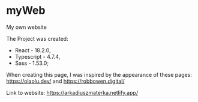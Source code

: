 # myWeb

My own website 

The Project was created: 
- React - 18.2.0,
- Typescript - 4.7.4,
- Sass - 1.53.0;

When creating this page, I was inspired by the appearance of these pages: https://olaolu.dev/ and https://robbowen.digital/

Link to website: https://arkadiuszmaterka.netlify.app/
